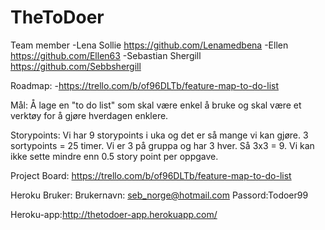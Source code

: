 # TheToDoer

Team member
-Lena Sollie https://github.com/Lenamedbena
-Ellen https://github.com/Ellen63
-Sebastian Shergill https://github.com/Sebbshergill

Roadmap: -https://trello.com/b/of96DLTb/feature-map-to-do-list

Mål: 
Å lage en "to do list"  som skal være enkel å bruke og skal være et verktøy for å gjøre hverdagen enklere.

Storypoints:
Vi har 9 storypoints i uka og det er så mange vi kan gjøre. 3 sortypoints = 25 timer. Vi er 3 på gruppa og har 3 hver.
Så 3x3 = 9. Vi kan ikke sette mindre enn 0.5 story point per oppgave. 

Project Board:
https://trello.com/b/of96DLTb/feature-map-to-do-list

Heroku Bruker:
Brukernavn: seb_norge@hotmail.com
Passord:Todoer99

Heroku-app:http://thetodoer-app.herokuapp.com/


